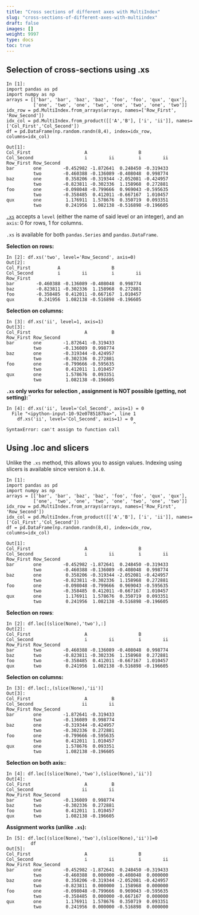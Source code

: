 ```yaml
---
title: "Cross sections of different axes with MultiIndex"
slug: "cross-sections-of-different-axes-with-multiindex"
draft: false
images: []
weight: 9997
type: docs
toc: true
---
```


## Selection of cross-sections using .xs
    In [1]:
    import pandas as pd
    import numpy as np
    arrays = [['bar', 'bar', 'baz', 'baz', 'foo', 'foo', 'qux', 'qux'],
              ['one', 'two', 'one', 'two', 'one', 'two', 'one', 'two']]
    idx_row = pd.MultiIndex.from_arrays(arrays, names=['Row_First', 'Row_Second'])
    idx_col = pd.MultiIndex.from_product([['A','B'], ['i', 'ii']], names=['Col_First','Col_Second'])
    df = pd.DataFrame(np.random.randn(8,4), index=idx_row, columns=idx_col)

    Out[1]:
    Col_First                    A                   B          
    Col_Second                   i        ii         i        ii
    Row_First Row_Second                                        
    bar       one        -0.452982 -1.872641  0.248450 -0.319433
              two        -0.460388 -0.136089 -0.408048  0.998774
    baz       one         0.358206 -0.319344 -2.052081 -0.424957
              two        -0.823811 -0.302336  1.158968  0.272881
    foo       one        -0.098048 -0.799666  0.969043 -0.595635
              two        -0.358485  0.412011 -0.667167  1.010457
    qux       one         1.176911  1.578676  0.350719  0.093351
              two         0.241956  1.082138 -0.516898 -0.196605

[`.xs`](http://pandas.pydata.org/pandas-docs/stable/generated/pandas.DataFrame.xs.html) accepts a `level` (either the name of said level or an integer), and an `axis`: 0 for rows, 1 for columns.

`.xs` is available for both `pandas.Series` and `pandas.DataFrame`.

**Selection on rows:**

    In [2]: df.xs('two', level='Row_Second', axis=0)
    Out[2]:  
    Col_First          A                   B          
    Col_Second         i        ii         i        ii
    Row_First                                         
    bar        -0.460388 -0.136089 -0.408048  0.998774
    baz        -0.823811 -0.302336  1.158968  0.272881
    foo        -0.358485  0.412011 -0.667167  1.010457
    qux         0.241956  1.082138 -0.516898 -0.196605

**Selection on columns:**

    In [3]: df.xs('ii', level=1, axis=1)
    Out[3]:
    Col_First                    A         B
    Row_First Row_Second                    
    bar       one        -1.872641 -0.319433
              two        -0.136089  0.998774
    baz       one        -0.319344 -0.424957
              two        -0.302336  0.272881
    foo       one        -0.799666 -0.595635
              two         0.412011  1.010457
    qux       one         1.578676  0.093351
              two         1.082138 -0.196605

**`.xs` only works for selection , assignment is NOT possible (getting, not setting):¨**

    In [4]: df.xs('ii', level='Col_Second', axis=1) = 0
      File "<ipython-input-10-92e0785187ba>", line 1
        df.xs('ii', level='Col_Second', axis=1) = 0
                                                   ^
    SyntaxError: can't assign to function call



## Using .loc and slicers
Unlike the `.xs` method, this allows you to assign values. Indexing using slicers is available since version `0.14.0`.

    In [1]:
    import pandas as pd
    import numpy as np
    arrays = [['bar', 'bar', 'baz', 'baz', 'foo', 'foo', 'qux', 'qux'],
              ['one', 'two', 'one', 'two', 'one', 'two', 'one', 'two']]
    idx_row = pd.MultiIndex.from_arrays(arrays, names=['Row_First', 'Row_Second'])
    idx_col = pd.MultiIndex.from_product([['A','B'], ['i', 'ii']], names=['Col_First','Col_Second'])
    df = pd.DataFrame(np.random.randn(8,4), index=idx_row, columns=idx_col)
    
    Out[1]:
    Col_First                    A                   B          
    Col_Second                   i        ii         i        ii
    Row_First Row_Second                                        
    bar       one        -0.452982 -1.872641  0.248450 -0.319433
              two        -0.460388 -0.136089 -0.408048  0.998774
    baz       one         0.358206 -0.319344 -2.052081 -0.424957
              two        -0.823811 -0.302336  1.158968  0.272881
    foo       one        -0.098048 -0.799666  0.969043 -0.595635
              two        -0.358485  0.412011 -0.667167  1.010457
    qux       one         1.176911  1.578676  0.350719  0.093351
              two         0.241956  1.082138 -0.516898 -0.196605

**Selection on rows**:

    In [2]: df.loc[(slice(None),'two'),:]
    Out[2]: 
    Col_First                    A                   B          
    Col_Second                   i        ii         i        ii
    Row_First Row_Second                                        
    bar       two        -0.460388 -0.136089 -0.408048  0.998774
    baz       two        -0.823811 -0.302336  1.158968  0.272881
    foo       two        -0.358485  0.412011 -0.667167  1.010457
    qux       two         0.241956  1.082138 -0.516898 -0.196605

**Selection on columns:**

    In [3]: df.loc[:,(slice(None),'ii')]
    Out[3]: 
    Col_First                    A         B
    Col_Second                  ii        ii
    Row_First Row_Second                    
    bar       one        -1.872641 -0.319433
              two        -0.136089  0.998774
    baz       one        -0.319344 -0.424957
              two        -0.302336  0.272881
    foo       one        -0.799666 -0.595635
              two         0.412011  1.010457
    qux       one         1.578676  0.093351
              two         1.082138 -0.196605

**Selection on both axis:**:

    In [4]: df.loc[(slice(None),'two'),(slice(None),'ii')]
    Out[4]: 
    Col_First                    A         B
    Col_Second                  ii        ii
    Row_First Row_Second                    
    bar       two        -0.136089  0.998774
    baz       two        -0.302336  0.272881
    foo       two         0.412011  1.010457
    qux       two         1.082138 -0.196605

**Assignment works (unlike `.xs`):**

    In [5]: df.loc[(slice(None),'two'),(slice(None),'ii')]=0
             df
    Out[5]: 
    Col_First                    A                   B          
    Col_Second                   i        ii         i        ii
    Row_First Row_Second                                        
    bar       one        -0.452982 -1.872641  0.248450 -0.319433
              two        -0.460388  0.000000 -0.408048  0.000000
    baz       one         0.358206 -0.319344 -2.052081 -0.424957
              two        -0.823811  0.000000  1.158968  0.000000
    foo       one        -0.098048 -0.799666  0.969043 -0.595635
              two        -0.358485  0.000000 -0.667167  0.000000
    qux       one         1.176911  1.578676  0.350719  0.093351
              two         0.241956  0.000000 -0.516898  0.000000

